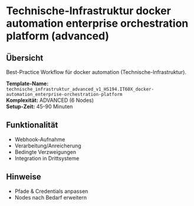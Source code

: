 # Technische-Infrastruktur docker automation enterprise orchestration platform (advanced)

## Übersicht

Best-Practice Workflow für docker automation (Technische-Infrastruktur).

**Template-Name:** `technische_infrastruktur_advanced_v1_HS194.IT60X_docker-automation_enterprise-orchestration-platform`  
**Komplexität:** ADVANCED (6 Nodes)  
**Setup-Zeit:** 45-90 Minuten

## Funktionalität
- Webhook-Aufnahme
- Verarbeitung/Anreicherung
- Bedingte Verzweigungen
- Integration in Drittsysteme

## Hinweise
- Pfade & Credentials anpassen
- Nodes nach Bedarf erweitern
